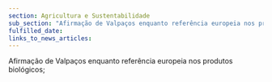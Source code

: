 ```yaml
---
section: Agricultura e Sustentabilidade
sub_section: "Afirmação de Valpaços enquanto referência europeia nos produtos biológicos"
fulfilled_date:
links_to_news_articles:
---
```


Afirmação de Valpaços enquanto referência europeia nos produtos biológicos;
